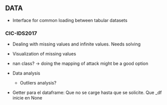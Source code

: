 ## DATA

- Interface for common loading between tabular datasets

### CIC-IDS2017

- Dealing with missing values and infinite values. Needs solving
- Visualization of missing values
- nan class? -> doing the mapping of attack might be a good option

- Data analysis
    - Outliers analysis?

- Getter para el dataframe: Que no se carge hasta que se solicite. Que _df inicie en None